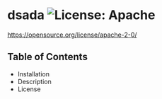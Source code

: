 # dsada ![License: Apache](https://img.shields.io/badge/License-Apache-yellow.svg)
  https://opensource.org/license/apache-2-0/

  ##  Table of Contents
  * <a name="Installation">Installation</a>
  * <a name = "description">Description</a>
  * <a name = "License">License</a>

